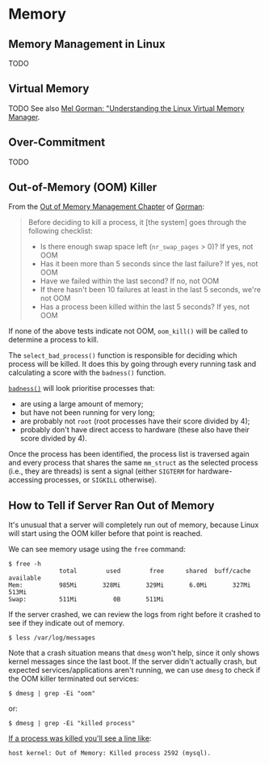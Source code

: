 Memory
======

Memory Management in Linux
--------------------------
TODO

Virtual Memory
--------------
TODO
See also [Mel Gorman: "Understanding the Linux Virtual Memory Manager][gorm_01].

Over-Commitment
---------------
TODO

Out-of-Memory (OOM) Killer
--------------------------
From the [Out of Memory Management Chapter][gorm_02] of [Gorman][gorm_01]:

> Before deciding to kill a process, it [the system] goes through the following 
> checklist:
>
> - Is there enough swap space left (`nr_swap_pages` > 0)? If yes, not OOM
> - Has it been more than 5 seconds since the last failure? If yes, not OOM
> - Have we failed within the last second? If no, not OOM
> - If there hasn't been 10 failures at least in the last 5 seconds, we're 
>   not OOM
> - Has a process been killed within the last 5 seconds? If yes, not OOM

If none of the above tests indicate not OOM, `oom_kill()` will be called to 
determine a process to kill.

The `select_bad_process()` function is responsible for deciding which process
will be killed. It does this by going through every running task and calculating
a score with the `badness()` function.

[`badness()`][gorm_02] will look prioritise processes that:
- are using a large amount of memory;
- but have not been running for very long;
- are probably not `root` (root processes have their score divided by 4);
- probably don't have direct access to hardware (these also have their score
  divided by 4).

Once the process has been identified, the process list is traversed again and
every process that shares the same `mm_struct` as the selected process (i.e., 
they are threads) is sent a signal (either `SIGTERM` for hardware-accessing
processes, or `SIGKILL` otherwise).


How to Tell if Server Ran Out of Memory
---------------------------------------
It's unusual that a server will completely run out of memory, because Linux 
will start using the OOM killer before that point is reached.

We can see memory usage using the `free` command:
```console
$ free -h
              total        used        free      shared  buff/cache   available
Mem:          985Mi       328Mi       329Mi       6.0Mi       327Mi       513Mi
Swap:         511Mi          0B       511Mi
```

If the server crashed, we can review the logs from right before it crashed to
see if they indicate out of memory.
```console
$ less /var/log/messages
```

Note that a crash situation means that `dmesg` won't help, since it only shows
kernel messages since the last boot. If the server didn't actually crash, but
expected services/applications aren't running, we can use `dmesg` to check if
the OOM killer terminated out services:
```console
$ dmesg | grep -Ei "oom"
```
or:
```console
$ dmesg | grep -Ei "killed process"
```

[If a process was killed you'll see a line like](https://www.memset.com/docs/additional-information/oom-killer/):
```
host kernel: Out of Memory: Killed process 2592 (mysql).
```





[gorm_01]: https://www.kernel.org/doc/gorman/html/understand/index.html "kernel.org: Understanding the Linux Virtual Memory Manager"
[gorm_02]: https://www.kernel.org/doc/gorman/html/understand/understand016.html "kernel.org: Chapter 13 Out of Memory Management"
